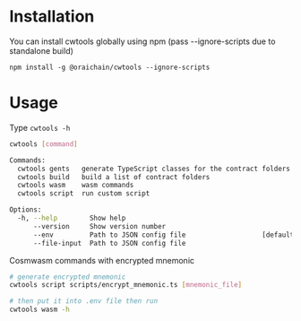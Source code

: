 # Installation

You can install cwtools globally using npm (pass --ignore-scripts due to standalone build)

`npm install -g @oraichain/cwtools --ignore-scripts`

# Usage

Type `cwtools -h`

```bash
cwtools [command]

Commands:
  cwtools gents   generate TypeScript classes for the contract folders
  cwtools build   build a list of contract folders
  cwtools wasm    wasm commands
  cwtools script  run custom script

Options:
  -h, --help        Show help                                          [boolean]
      --version     Show version number                                [boolean]
      --env         Path to JSON config file                   [default: ".env"]
      --file-input  Path to JSON config file

```

Cosmwasm commands with encrypted mnemonic

```bash
# generate encrypted mnemonic
cwtools script scripts/encrypt_mnemonic.ts [mnemonic_file]

# then put it into .env file then run
cwtools wasm -h
```
